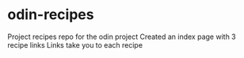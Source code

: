 # odin-recipes
Project recipes repo for the odin project
Created an index page with 3 recipe links
Links take you to each recipe
